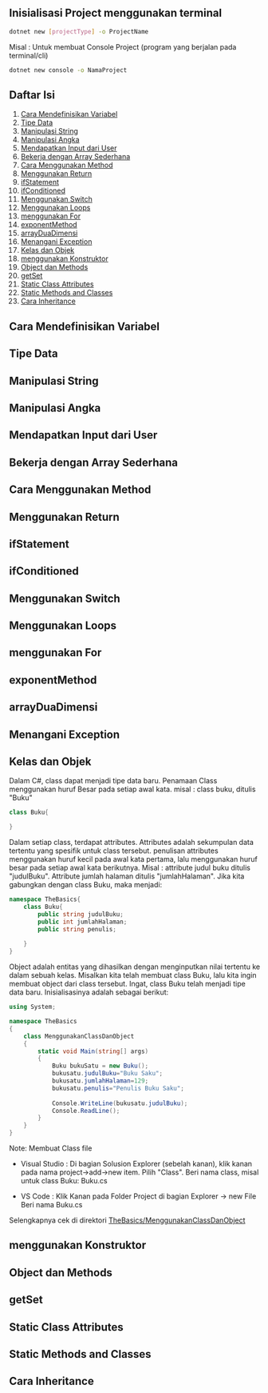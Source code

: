 ## Inisialisasi Project menggunakan terminal
```bash
dotnet new [projectType] -o ProjectName
```
Misal : Untuk membuat Console Project (program yang berjalan pada terminal/cli)
```bash
dotnet new console -o NamaProject
```

## Daftar Isi
1. [Cara Mendefinisikan Variabel](#cara-mendefinisikan-variabel)
2. [Tipe Data](#tipe-data)
3. [Manipulasi String](#manipulasi-string)
4. [Manipulasi Angka](#manipulasi-angka)
5. [Mendapatkan Input dari User](#mendapatkan-input-dari-user)
6. [Bekerja dengan Array Sederhana](#bekerja-dengan-array-sederhara)
7. [Cara Menggunakan Method](#cara-menggunakan-method)
8. [Menggunakan Return](#menggunakan-return)
9. [ifStatement](#ifstatement)
10. [ifConditioned](#ifconditioned)
11. [Menggunakan Switch](#menggunakan-switch)
12. [Menggunakan Loops](#menggunakan-loops)
13. [menggunakan For](#menggunakan-for)
14. [exponentMethod](#exponentmethod)
15. [arrayDuaDimensi](#arrayduadimensi)
16. [Menangani Exception](#menangani-exception)
17. [Kelas dan Objek](#kelas-dan-objek)
18. [menggunakan Konstruktor](#menggunakan-konstruktor)
19. [Object dan Methods](#object-dan-methods)
20. [getSet](#getset)
21. [Static Class Attributes](#static-class-attributes)
22. [Static Methods and Classes](#static-methods-and-classes)
23. [Cara Inheritance](#cara-inheritance)


## Cara Mendefinisikan Variabel
## Tipe Data
## Manipulasi String
## Manipulasi Angka
## Mendapatkan Input dari User
## Bekerja dengan Array Sederhana
## Cara Menggunakan Method
## Menggunakan Return
## ifStatement
## ifConditioned
## Menggunakan Switch
## Menggunakan Loops
## menggunakan For
## exponentMethod
## arrayDuaDimensi
## Menangani Exception
## Kelas dan Objek
Dalam C#, class dapat menjadi tipe data baru.
Penamaan Class menggunakan huruf Besar pada setiap awal kata.
misal : class buku, ditulis "Buku"
```C#
class Buku{

}
```
Dalam setiap class, terdapat attributes.
Attributes adalah sekumpulan data tertentu yang spesifik untuk class tersebut.
penulisan attributes menggunakan huruf kecil pada awal kata pertama, lalu menggunakan huruf besar pada setiap awal kata berikutnya.
Misal : attribute judul buku ditulis "judulBuku". Attribute jumlah halaman ditulis "jumlahHalaman".
Jika kita gabungkan dengan class Buku, maka menjadi:
```C#
namespace TheBasics{
	class Buku{
		public string judulBuku;
		public int jumlahHalaman;
		public string penulis;
		
	}
}
```
Object adalah entitas yang dihasilkan dengan menginputkan nilai tertentu ke dalam sebuah kelas.
Misalkan kita telah membuat class Buku, lalu kita ingin membuat object dari class tersebut.
Ingat, class Buku telah menjadi tipe data baru.
Inisialisasinya adalah sebagai berikut:
```C#
using System;

namespace TheBasics
{
	class MenggunakanClassDanObject
	{
		static void Main(string[] args)
		{
			Buku bukuSatu = new Buku();
			bukusatu.judulBuku="Buku Saku";
			bukusatu.jumlahHalaman=129;
			bukusatu.penulis="Penulis Buku Saku";
			
			Console.WriteLine(bukusatu.judulBuku);
			Console.ReadLine();
		}
	}
}


```
Note: Membuat Class file
- Visual Studio :
	Di bagian Solusion Explorer (sebelah kanan), klik kanan pada nama project->add->new item.
	Pilih "Class".
	Beri nama class, misal untuk class Buku: Buku.cs
	
- VS Code :
	Klik Kanan pada Folder Project di bagian Explorer -> new File
	Beri nama Buku.cs
	
Selengkapnya cek di direktori [TheBasics/MenggunakanClassDanObject](https://github.com/anakbengak/C-Sharp/tree/main/TheBasics/MenggunakanClassDanObject)


## menggunakan Konstruktor
## Object dan Methods
## getSet
## Static Class Attributes
## Static Methods and Classes
## Cara Inheritance
